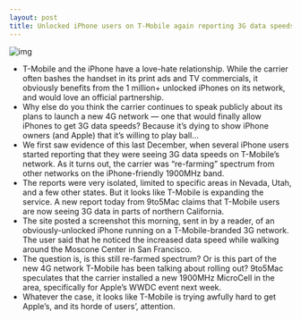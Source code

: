 ```yaml
---
layout: post
title: Unlocked iPhone users on T-Mobile again reporting 3G data speeds
---
```

![img](http://media.idownloadblog.com/wp-content/uploads/2012/06/t-mo-ss.jpg)
* T-Mobile and the iPhone have a love-hate relationship. While the carrier often bashes the handset in its print ads and TV commercials, it obviously benefits from the 1 million+ unlocked iPhones on its network, and would love an official partnership.
* Why else do you think the carrier continues to speak publicly about its plans to launch a new 4G network — one that would finally allow iPhones to get 3G data speeds? Because it’s dying to show iPhone owners (and Apple) that it’s willing to play ball…
* We first saw evidence of this last December, when several iPhone users started reporting that they were seeing 3G data speeds on T-Mobile’s network. As it turns out, the carrier was “re-farming” spectrum from other networks on the iPhone-friendly 1900MHz band.
* The reports were very isolated, limited to specific areas in Nevada, Utah, and a few other states. But it looks like T-Mobile is expanding the service. A new report today from 9to5Mac claims that T-Mobile users are now seeing 3G data in parts of northern California.
* The site posted a screenshot this morning, sent in by a reader, of an obviously-unlocked iPhone running on a T-Mobile-branded 3G network. The user said that he noticed the increased data speed while walking around the Moscone Center in San Francisco.
* The question is, is this still re-farmed spectrum? Or is this part of the new 4G network T-Mobile has been talking about rolling out? 9to5Mac speculates that the carrier installed a new 1900MHz MicroCell in the area, specifically for Apple’s WWDC event next week.
* Whatever the case, it looks like T-Mobile is trying awfully hard to get Apple’s, and its horde of users’, attention.

